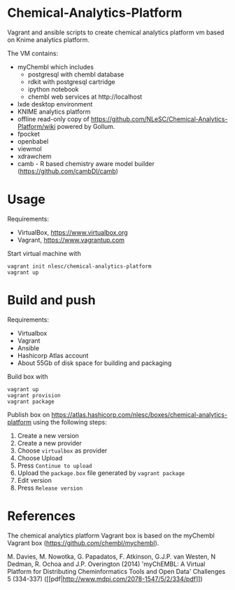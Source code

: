 # Chemical-Analytics-Platform

Vagrant and ansible scripts to create chemical analytics platform vm based on Knime analytics platform.

The VM contains:
- myChembl which includes
    - postgresql with chembl database
    - rdkit with postgresql cartridge
    - ipython notebook
    - chembl web services at http://localhost
- lxde desktop environment
- KNIME analytics platform
- offline read-only copy of https://github.com/NLeSC/Chemical-Analytics-Platform/wiki powered by Gollum.
- fpocket
- openbabel
- viewmol
- xdrawchem
- camb - R based chemistry aware model builder (https://github.com/cambDI/camb)

# Usage

Requirements:

* VirtualBox, https://www.virtualbox.org
* Vagrant, https://www.vagrantup.com

Start virtual machine with

    vagrant init nlesc/chemical-analytics-platform
    vagrant up

# Build and push

Requirements:

* Virtualbox
* Vagrant
* Ansible
* Hashicorp Atlas account
* About 55Gb of disk space for building and packaging

Build box with

    vagrant up
    vagrant provision
    vagrant package

Publish box on https://atlas.hashicorp.com/nlesc/boxes/chemical-analytics-platform using the following steps:

1. Create a new version
2. Create a new provider
3. Choose `virtualbox` as provider
4. Choose Upload
5. Press `Continue to upload`
6. Upload the `package.box` file generated by `vagrant package`
7. Edit version
8. Press `Release version`

# References

The chemical analytics platform Vagrant box is based on the myChembl Vagrant box (https://github.com/chembl/mychembl).

M. Davies, M. Nowotka, G. Papadatos, F. Atkinson, G.J.P. van Westen, N Dedman, R. Ochoa and J.P. Overington  (2014)
'myChEMBL: A Virtual Platform for Distributing Cheminformatics Tools and Open Data' Challenges 5 (334-337) ([[pdf|http://www.mdpi.com/2078-1547/5/2/334/pdf]])
